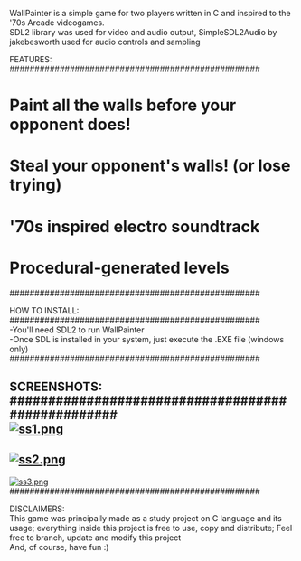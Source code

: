 WallPainter is a simple game for two players written in C and inspired to the '70s Arcade videogames.<br>
SDL2 library was used for video and audio output, SimpleSDL2Audio by jakebesworth used for audio controls and sampling<br>

FEATURES:<br>
##################################################
# Paint all the walls before your opponent does! #
# Steal your opponent's walls! (or lose trying)  #
# '70s inspired electro soundtrack               #
# Procedural-generated levels                    #
##################################################

HOW TO INSTALL:<br>
##################################################<br>
-You'll need SDL2 to run WallPainter <br>
-Once SDL is installed in your system, just execute the .EXE file (windows only)<br>
##################################################

SCREENSHOTS:<br>
##################################################<br>
[![ss1.png](https://i.postimg.cc/prgrjVZd/ss1.png)](https://postimg.cc/CnswTg9y)
----------
[![ss2.png](https://i.postimg.cc/jq9Lmvbr/ss2.png)](https://postimg.cc/fkcz0cyH)
----------
[![ss3.png](https://i.postimg.cc/RVHNBfSJ/ss3.png)](https://postimg.cc/tY9XdsV9)
##################################################

DISCLAIMERS:<br>
This game was principally made as a study project on C language and its usage; everything inside this project is free to use, copy and distribute; Feel free to branch, update and modify this project<br> 
And, of course, have fun :)<br>